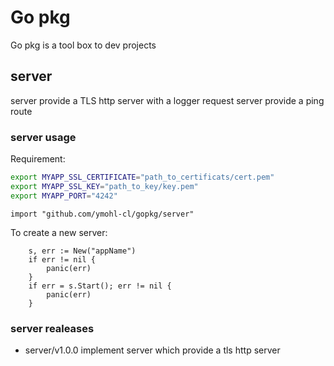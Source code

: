 # Go pkg

Go pkg is a tool box to dev projects

## server

server provide a TLS http server with a logger request
server provide a ping route

### server usage

Requirement:

``` bash
export MYAPP_SSL_CERTIFICATE="path_to_certificats/cert.pem"
export MYAPP_SSL_KEY="path_to_key/key.pem"
export MYAPP_PORT="4242"
```

``` Golang
import "github.com/ymohl-cl/gopkg/server"
```

To create a new server:

``` Golang
    s, err := New("appName")
    if err != nil {
        panic(err)
    }
    if err = s.Start(); err != nil {
        panic(err)
    }
```

### server realeases

* server/v1.0.0 implement server which provide a tls http server